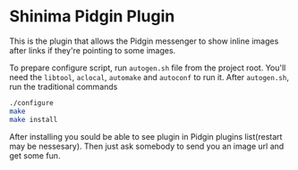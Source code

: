 # Shinima Pidgin Plugin

This is the plugin that allows the Pidgin messenger to show inline images after links if they're pointing to some images.

To prepare configure script, run `autogen.sh` file from the project root. You'll need the `libtool`, `aclocal`, `automake` and `autoconf` to run it. After `autogen.sh`, run the traditional commands

```bash
./configure
make
make install
```

After installing you sould be able to see plugin in Pidgin plugins list(restart may be nessesary). Then just ask somebody to send you an image url and get some fun.
